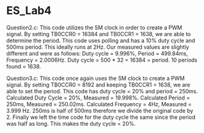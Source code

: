 # ES_Lab4

Question2.c: This code utilizes the SM clock in order to create a PWM signal. By setting TB0CCR0 = 16384 and TB0CCR1 = 1638, we are able to determine the period. This code uses polling and has a 10% duty cycle and 500ms period. This ideally runs at 2Hz. Our measured values are slightly different and were as follows: Duty cycle = 9.996%, Period = 499.84ms, Frequency = 2.0006Hz. Duty cycle = 500 * 32 = 16384 = period. 10 periods found = 1638.

Question3.c: This code once again uses the SM clock to create a PWM signal. By setting TB0CCR0 = 8192 and keeping TB0CCR1 = 1638, we are able to set the period. This code has duty cycle = 20% and period = 250ms. Calculated Duty Cycle = 20%, Measured = 19.998%. Calculated Period = 250ms, Measured = 250.02ms. Calculated Frequency = 4Hz, Measured = 3.999 Hz. 250ms is half of 500ms therefore we divide the original code by 2. Finally we left the time code for the duty cycle the same since the period was half as long. This makes the duty cycle = 20%.
